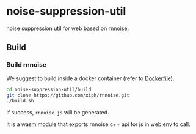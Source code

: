 # noise-suppression-util

noise suppression util for web based on [rnnoise](https://github.com/xiph/rnnoise.git).

## Build

### Build rnnoise

We suggest to build inside a docker container (refer to [Dockerfile](./Dockerfile)).

```bash
cd noise-suppression-util/build
git clone https://github.com/xiph/rnnoise.git
./build.sh
```

If success, `rnnoise.js` will be generated.

It is a wasm module that exports rnnoise c++ api for js in web env to call.